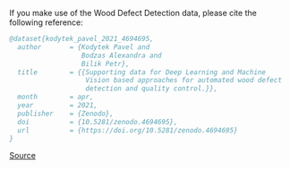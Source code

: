 If you make use of the Wood Defect Detection data, please cite the following reference:

```bibtex
@dataset{kodytek_pavel_2021_4694695,
  author       = {Kodytek Pavel and
                  Bodzas Alexandra and
                  Bilik Petr},
  title        = {{Supporting data for Deep Learning and Machine 
                   Vision based approaches for automated wood defect
                   detection and quality control.}},
  month        = apr,
  year         = 2021,
  publisher    = {Zenodo},
  doi          = {10.5281/zenodo.4694695},
  url          = {https://doi.org/10.5281/zenodo.4694695}
}
```

[Source](https://zenodo.org/record/4694695#.YkWqTX9Bzmg)
